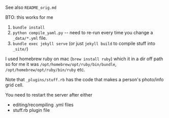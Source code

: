 See also `README_orig.md`

BTO: this works for me

1. `bundle install`
2. `python compile_yaml.py` -- need to re-run every time you change a `_data/*.yml` file.
3. `bundle exec jekyll serve`  (or just `jekyll build` to compile stuff into `_site/`)

I used homebrew ruby on mac (`brew install ruby`) which it in a dir off path so for me it was
`/opt/homebrew/opt/ruby/bin/bundle`, `/opt/homebrew/opt/ruby/bin/ruby` etc.

Note that `_plugins/stuff.rb` has the code that makes a person's photo/info grid cell.

You need to restart the server after either
 - editing/recompiling .yml files 
 - stuff.rb plugin file

